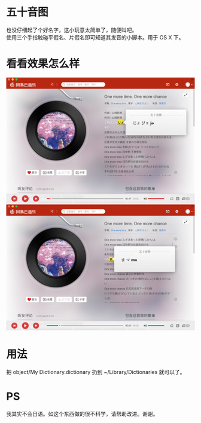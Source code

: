 # 五十音图
也没仔细起了个好名字，这小玩意太简单了，随便叫吧。  
使用三个手指触碰平假名、片假名即可知道其发音的小脚本。用于 OS X 下。

# 看看效果怎么样
![じょ](jo.png)
![ま](ma.png)

# 用法
把 object/My Dictionary.dictionary 扔到 ~/Library/Dictionaries 就可以了。
  
# PS
我其实不会日语。如这个东西做的很不科学，请帮助改进。谢谢。
